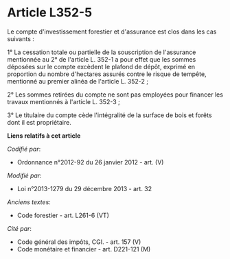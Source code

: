 # Article L352-5

Le compte d'investissement forestier et d'assurance est clos dans les cas suivants :

1° La cessation totale ou partielle de la souscription de l'assurance mentionnée au 2° de l'article L. 352-1 a pour effet que
les sommes déposées sur le compte excèdent le plafond de dépôt, exprimé en proportion du nombre d'hectares assurés contre le
risque de tempête, mentionné au premier alinéa de l'article L. 352-2 ;

2° Les sommes retirées du compte ne sont pas employées pour financer les travaux mentionnés à l'article L. 352-3 ;

3° Le titulaire du compte cède l'intégralité de la surface de bois et forêts dont il est propriétaire.

**Liens relatifs à cet article**

_Codifié par_:

  - Ordonnance n°2012-92 du 26 janvier 2012 - art. (V)

_Modifié par_:

  - Loi n°2013-1279 du 29 décembre 2013 - art. 32

_Anciens textes_:

  - Code forestier - art. L261-6 (VT)

_Cité par_:

  - Code général des impôts, CGI. - art. 157 (V)
  - Code monétaire et financier - art. D221-121 (M)
